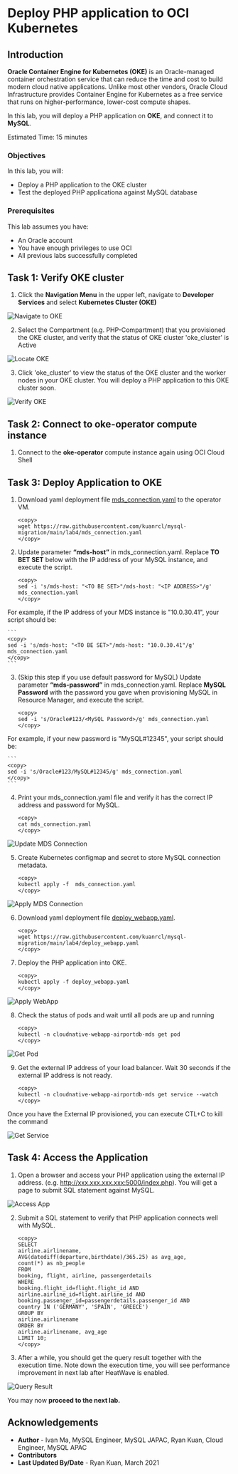 # Deploy PHP application to OCI Kubernetes

## Introduction

**Oracle Container Engine for Kubernetes (OKE)** is an Oracle-managed container orchestration service that can reduce the time and cost to build modern cloud native applications. Unlike most other vendors, Oracle Cloud Infrastructure provides Container Engine for Kubernetes as a free service that runs on higher-performance, lower-cost compute shapes. 

In this lab, you will deploy a PHP application on **OKE**, and connect it to **MySQL**.

Estimated Time: 15 minutes

### Objectives

In this lab, you will:
* Deploy a PHP application to the OKE cluster
* Test the deployed PHP applicationa against MySQL database

### Prerequisites

This lab assumes you have:
* An Oracle account
* You have enough privileges to use OCI
* All previous labs successfully completed

## Task 1: Verify OKE cluster

1. Click the **Navigation Menu** in the upper left, navigate to **Developer Services** and select **Kubernetes Cluster (OKE)**

![Navigate to OKE](images/navigate-to-oke.png)

2. Select the Compartment (e.g. PHP-Compartment) that you provisioned the OKE cluster, and verify that the status of OKE cluster 'oke_cluster' is Active

![Locate OKE](images/locate-oke-instance.png)

3. Click 'oke_cluster' to view the status of the OKE cluster and the worker nodes in your OKE cluster. You will deploy a PHP application to this OKE cluster soon.

![Verify OKE](images/oke-worker-nodes.png)

## Task 2: Connect to **oke-operator** compute instance

1. Connect to the **oke-operator** compute instance again using OCI Cloud Shell

## Task 3: Deploy Application to OKE

1. Download yaml deployment file [mds_connection.yaml](mds-connection.yaml) to the operator VM.

	```
	<copy>
	wget https://raw.githubusercontent.com/kuanrcl/mysql-migration/main/lab4/mds_connection.yaml
	</copy>
	```

2. Update parameter **“mds-host”** in mds_connection.yaml. Replace **TO BET SET** below with the IP address of your MySQL instance, and execute the script.
   
	```
	<copy>
	sed -i 's/mds-host: "<TO BE SET>"/mds-host: "<IP ADDRESS>"/g' mds_connection.yaml
	</copy>
	```

For example, if the IP address of your MDS instance is "10.0.30.41", your script should be:

	```
	<copy>
	sed -i 's/mds-host: "<TO BE SET>"/mds-host: "10.0.30.41"/g' mds_connection.yaml
	</copy>
	```


3. (Skip this step if you use default password  for MySQL) Update parameter **“mds-password”** in mds_connection.yaml. Replace **MySQL Password** with the password you gave when provisioning MySQL in Resource Manager, and execute the script.

	```
	<copy>
	sed -i 's/Oracle#123/<MySQL Password>/g' mds_connection.yaml
	</copy>
	```

For example, if your new password is "MySQL#12345", your script should be:

	```
	<copy>
	sed -i 's/Oracle#123/MySQL#12345/g' mds_connection.yaml
	</copy>
	```

4. Print your mds_connection.yaml file and verify it has the correct IP address and password for MySQL.

	```
	<copy>
	cat mds_connection.yaml
	</copy>
	```

![Update MDS Connection](images/mds-connection.png)


5. Create Kubernetes configmap and secret to store MySQL connection metadata.

	```
	<copy>
	kubectl apply -f  mds_connection.yaml
	</copy>
	```

![Apply MDS Connection](images/apply-mds-connection.png)

6. Download yaml deployment file [deploy_webapp.yaml](deploy_webapp.yaml).

	```
	<copy>
	wget https://raw.githubusercontent.com/kuanrcl/mysql-migration/main/lab4/deploy_webapp.yaml
	</copy>
	```

7. Deploy the PHP application into OKE.

	```
	<copy>
	kubectl apply -f deploy_webapp.yaml
	</copy>
	```

![Apply WebApp](images/apply-webapp.png)

8. Check the status of pods and wait until all pods are up and running

	```
	<copy>
	kubectl -n cloudnative-webapp-airportdb-mds get pod
	</copy>
	```

![Get Pod](images/get-pod.png)

9. Get the external IP address of your load balancer. Wait 30 seconds if the external IP address is not ready.

	```
	<copy>
	kubectl -n cloudnative-webapp-airportdb-mds get service --watch
	</copy>
	```

Once you have the External IP provisioned, you can execute CTL+C to kill the command

![Get Service](images/get-service.png)

## Task 4: Access the Application 

1. Open a browser and access your PHP application using the external IP address. (e.g. http://xxx.xxx.xxx.xxx:5000/index.php). You will get a page to submit SQL statement against MySQL.

![Access App](images/access-app.png)

2. Submit a SQL statement to verify that PHP application connects well with MySQL.

	```
	<copy>
	SELECT
	airline.airlinename,
	AVG(datediff(departure,birthdate)/365.25) as avg_age,
	count(*) as nb_people
	FROM
	booking, flight, airline, passengerdetails
	WHERE
	booking.flight_id=flight.flight_id AND
	airline.airline_id=flight.airline_id AND
	booking.passenger_id=passengerdetails.passenger_id AND
	country IN ('GERMANY', 'SPAIN', 'GREECE')
	GROUP BY 
	airline.airlinename
	ORDER BY 
	airline.airlinename, avg_age
	LIMIT 10;
	</copy>
	```
 
3. After a while, you should get the query result together with the execution time. Note down the execution time, you will see performance improvement in next lab after HeatWave is enabled.

![Query Result](images/query-result.png)

You may now **proceed to the next lab.**

## Acknowledgements
* **Author** 
			 - Ivan Ma, MySQL Engineer, MySQL JAPAC, Ryan Kuan, Cloud Engineer, MySQL APAC
* **Contributors** 
* **Last Updated By/Date** - Ryan Kuan, March 2021